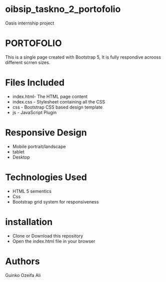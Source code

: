 # oibsip_taskno_2_portofolio
Oasis internship project
# PORTOFOLIO
This is a single page created with Bootstrap 5, It is fully respondive acrooss different scrren sizes.
# Files Included
* index.html- The HTML page content
* index.css - Stylesheet containing all the CSS
* css - Bootstrap CSS based design template
* js - JavaScript Plugin
# Responsive Design
- Mobile portrait/landscape
- tablet
- Desktop
# Technologies Used
- HTML 5 sementics
- Css
- Bootstrap grid system for responsiveness
# installation 
- Clone or Download this repository 
- Open the index.html file in your browser
# Authors
Guinko Ozeifa Ali
